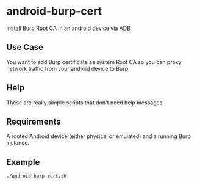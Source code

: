 # android-burp-cert

Install Burp Root CA in an android device via ADB

## Use Case

You want to add Burp certificate as system Root CA so you can proxy network traffic from your
android device to Burp.

## Help

These are really simple scripts that don't need help messages.


## Requirements

A rooted Android device (either physical or emulated) and a running Burp instance.


## Example

```
./android-burp-cert.sh
```
